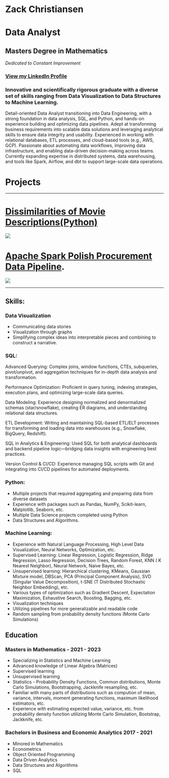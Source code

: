 # Zack Christiansen
# Data Analyst
## Masters Degree in Mathematics
_Dedicated to Constant Improvement_

### [View my LinkedIn Profile](https://www.linkedin.com/in/zack-christiansen-922705196/)

### Innovative and scientifically rigorous graduate with a diverse set of skills ranging from Data Visualization to Data Structures to Machine Learning. 

Detail-oriented Data Analyst transitioning into Data Engineering, with a strong foundation in data analysis, SQL, and Python, and hands-on experience building and optimizing data pipelines. Adept at transforming business requirements into scalable data solutions and leveraging analytical skills to ensure data integrity and usability. Experienced in working with relational databases, ETL processes, and cloud-based tools (e.g., AWS, GCP). Passionate about automating data workflows, improving data infrastructure, and enabling data-driven decision-making across teams. Currently expanding expertise in distributed systems, data warehousing, and tools like Spark, Airflow, and dbt to support large-scale data operations.
# Projects

---

# [Dissimilarities of Movie Descriptions(Python)](https://github.com/zacharychristian/Dissimilarities-of-Movie-Descriptions/blob/main/Cosine%20Similarity%20and%20Clustering.ipynb)
<img src="images/hierarchicalcluster.jpg?raw=true"/>

# [Apache Spark Polish Procurement Data Pipeline](https://github.com/zacharychristian/Apache-Spark-Polish-Procurement/tree/main).
<img src = "images/system_architecture.png?raw=true"/>


---

## Skills:

### Data Visualization
- Communicating data stories
- Visualization through graphs
- Simplifying complex ideas into interpretable pieces and combining to construct a narrative.

### SQL:
Advanced Querying: Complex joins, window functions, CTEs, subqueries, pivot/unpivot, and aggregation techniques for in-depth data analysis and transformation.

Performance Optimization: Proficient in query tuning, indexing strategies, execution plans, and optimizing large-scale data queries.

Data Modeling: Experience designing normalized and denormalized schemas (star/snowflake), creating ER diagrams, and understanding relational data structures.

ETL Development: Writing and maintaining SQL-based ETL/ELT processes for transforming and loading data into warehouses (e.g., Snowflake, BigQuery, Redshift).

SQL in Analytics & Engineering: Used SQL for both analytical dashboards and backend pipeline logic—bridging data insights with engineering best practices.

Version Control & CI/CD: Experience managing SQL scripts with Git and integrating into CI/CD pipelines for automated deployments.

### Python:
- Multiple projects that required aggregating and preparing data from diverse datasets
- Experience with packages such as Pandas, NumPy, Scikit-learn, Matplotlib, Seaborn, etc.
- Multiple Data Science projects completed using Python
- Data Structures and Algorithms.

### Machine Learning:
- Experience with Natural Language Processing, High Level Data Visualization, Neural Networks, Optimization, etc.
- Supervised Learning: Linear Regression, Logistic Regression, Ridge Regression, Lasso Regression, Decision Trees, Random Forest, KNN ( K Nearest Neighbor), Neural Network, Naive Bayes, etc.
- Unsupervised learning: Hierarchical clustering, KMeans, Gaussian Mixture model, DBScan, PCA (Principal Component Analysis), SVD (Singular Value Decomposition),  t-SNE (T Distributed Stochastic Neighbor Embedding), etc.
- Various types of optimization such as Gradient Descent, Expectation Maximization, Exhaustive Search, Boosting, Bagging, etc.
- Visualization techniques 
- Utilizing pipelines for more generalizable and readable code
- Random sampling from probability density functions (Monte Carlo Simulations)

## Education
### Masters in Mathematics - 2021 - 2023
- Specializing in Statistics and Machine Learning
- Advanced knowledge of Linear Algebra (Matrices)
- Supervised learning 
- Unsupervised learning 
- Statistics - Probability Density Functions, Common distributions, Monte Carlo Simulations, Bootstrapping, Jackknife resampling, etc.
- Familiar with many parts of distributions such as compution of mean, variance, intervals, moment generating functions, maximum likelihood estimators, etc.
- Experience with estimating expected value, variance, etc. from probability density function utilizing Monte Carlo Simulation, Bootstrap, Jackknife, etc.

### Bachelors in Business and Economic Analytics  2017 - 2021
- Minored in Mathematics
- Econometrics
- Object Oriented Programming
- Data Driven Analytics
- Data Structures and Algorithms
- SQL 
